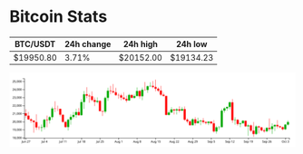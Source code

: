 # Bitcoin Stats

BTC/USDT|24h change|24h high|24h low|
|---|---|---|---|
|$19950.80|3.71%|$20152.00|$19134.23|

<img src="./chart.svg">
